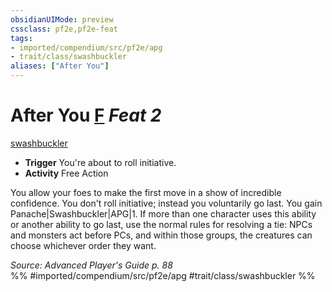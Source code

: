 ```yaml
---
obsidianUIMode: preview
cssclass: pf2e,pf2e-feat
tags:
- imported/compendium/src/pf2e/apg
- trait/class/swashbuckler
aliases: ["After You"]
---
```

# After You  [F](chapter-9-playing-the-game.md#Actions "Free Action") *Feat 2*  
[swashbuckler](rules/traits/swashbuckler-apg.md)  

- **Trigger** You're about to roll initiative.
- **Activity** Free Action

You allow your foes to make the first move in a show of incredible confidence. You don't roll initiative; instead you voluntarily go last. You gain Panache|Swashbuckler|APG|1. If more than one character uses this ability or another ability to go last, use the normal rules for resolving a tie: NPCs and monsters act before PCs, and within those groups, the creatures can choose whichever order they want.

*Source: Advanced Player's Guide p. 88*  
%% #imported/compendium/src/pf2e/apg #trait/class/swashbuckler %%